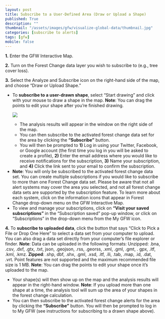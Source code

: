 ```yaml
---
layout: post
title: Subscribe to a User-Defined Area (Draw or Upload a Shape)
published: True
description: ""
thumbnail: "/assets/images/gfw/visualize-global-data/thumbnail.jpg"
categories: [subscribe to alerts]
tags: [gfw]
mobile: false
---
```



<div id="desktopContent" class="content">
  <p><strong>1.</strong> Enter the GFW Interactive Map.</p>
  <p><strong>2.</strong> Turn on the Forest Change data layer you wish to subscribe to (e.g., tree cover loss).</p>
  <p><strong>3.</strong> Select the Analyze and Subscribe icon on the right-hand side of the map, and choose “Draw or Upload Shape.”</p>
    <ul>
      <li>To <strong>subscribe to a user-drawn shape</strong>, select “Start drawing” and click with your mouse to draw a shape in the map. <strong>Note</strong>: You can drag the points to edit your shape after you’re finished drawing.
      <p><img src="{{site.baseurl}}{{page.imagepath}}/desktop/desktop4.gif"/></p>
        <ul>
          <li>The analysis results will appear in the window on the right side of the map. </li>
          <li>You can then subscribe to the activated forest change data set for the area by clicking the <strong>“Subscribe”</strong> button.</li>
          <li>You will then be prompted to <strong>1)</strong> Log in using your Twitter, Facebook, or Google account (the first time you log in you will be asked to create a profile), <strong>2)</strong> Enter the email address where you would like to receive notifications for the subscription, <strong>3)</strong> Name your subscription, and <strong>4)</strong> Click the link sent to your email to confirm the subscription.</li>
        </ul>
      </li>
      <li><strong>Note</strong>: You will only be subscribed to the activated forest change data set. You can create multiple subscriptions if you would like to subscribe to more than one Forest Change data set. Please be aware that not all alert systems may cover the area you selected, and not all forest change data sets are supported by the subscription feature. To learn more about each system, click on the information icons that appear in Forest Change drop-down menu on the GFW Interactive Map.</li>
      <li>To view and manage your subscriptions, click on <strong>“Visit your saved subscriptions”</strong> in the “Subscription saved” pop-up window, or click on “Subscriptions” in the drop-down menu from the My GFW icon.</li>
    </ul>
    <p><strong>4.</strong> To <strong>subscribe to uploaded data</strong>, click the button that says “Click to Pick a File or Drop One Here” to select a data set from your computer to upload. You can also drag a data set directly from your computer’s file explorer or finder. <strong>Note</strong>: Data can be uploaded in the following formats: Unzipped: .bna, .csv, .dxf, .gtx, .txt, json, .geojson, .rss, .georss, .xml, .gml, .gmt, . gpx, .itf, .kml, .kmz. <strong>Zipped</strong>: .shp, dbf, .shx, .gml, .xsd, .itf, .ili, .tab, .map, .id, .dat, .vrt.  Point features are not supported and the maximum recommended file size is 1 MB. <strong>Note</strong>: You can drag the points to edit your shape once it’s uploaded to the map.</p>
      <ul>
        <li>Your shape(s) will then show up on the map and the analysis results will appear in the right-hand window. <strong>Note</strong>: If you upload more than one shape at a time, the analysis tool will sum up the area of your shapes in the forest change calculation.</li>
        <li>You can then subscribe to the activated forest change alerts for the area by clicking the <strong>“Subscribe”</strong> button. You will then be prompted to log in to My GFW (see instructions for subscribing to a drawn shape above).</li>
      </ul>
</div>

<div id="mobileContent" class="content">
</div>
